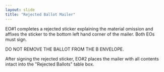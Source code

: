 ```yaml
---
layout: slide
title: "Rejected Ballot Mailer"
---
```

EO#1 completes a rejected sticker explaining the material omission and affixes the sticker to the bottom left hand corner of the mailer.  Both EOs must sign. 

DO NOT REMOVE THE BALLOT FROM THE B ENVELOPE.

After signing the rejected sticker, EO#2 places the mailer with all contents intact into the "Rejected Ballots" table box.
